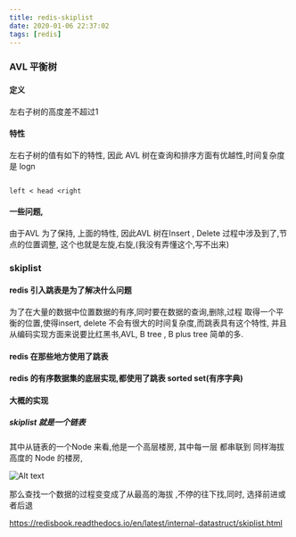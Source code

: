 ```yaml
---
title: redis-skiplist
date: 2020-01-06 22:37:02
tags: [redis]
---
```


### AVL 平衡树

#### 定义
左右子树的高度差不超过1 

#### 特性

左右子树的值有如下的特性, 因此 AVL 树在查询和排序方面有优越性,时间复杂度是 logn


```

left < head <right 

```
#### 一些问题,
由于AVL 为了保持, 上面的特性, 因此AVL 树在Insert , Delete 过程中涉及到了,节点的位置调整, 这个也就是左旋,右旋,(我没有弄懂这个,写不出来)



### skiplist

#### redis 引入跳表是为了解决什么问题
为了在大量的数据中位置数据的有序,同时要在数据的查询,删除,过程 取得一个平衡的位置,使得insert, delete 不会有很大的时间复杂度,而跳表具有这个特性, 并且从编码实现方面来说要比红黑书,AVL, B tree , B plus tree 简单的多.


#### redis 在那些地方使用了跳表

####  redis 的有序数据集的底层实现,都使用了跳表 sorted set(有序字典)

#### 大概的实现
##### skiplist 就是一个链表
其中从链表的一个Node 来看,他是一个高层楼房, 其中每一层 都串联到 同样海拔高度的 Node 的楼房,



![Alt text](https://lin19999.oss-cn-beijing.aliyuncs.com/skiplist.png)

那么查找一个数据的过程变变成了从最高的海拔 ,不停的往下找,同时, 选择前进或者后退



https://redisbook.readthedocs.io/en/latest/internal-datastruct/skiplist.html
